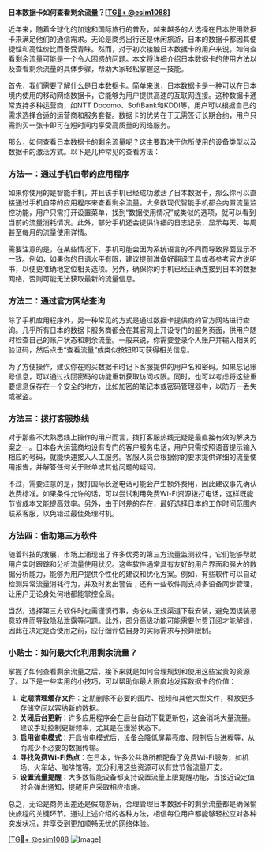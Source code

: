 **日本数据卡如何查看剩余流量？[[TG💪+ @esim1088](https://t.me/s/esim1088)]**

近年来，随着全球化的加速和国际旅行的普及，越来越多的人选择在日本使用数据卡来满足他们的通信需求。无论是商务出行还是休闲旅游，日本的数据卡都因其便捷性和高性价比而备受青睐。然而，对于初次接触日本数据卡的用户来说，如何查看剩余流量可能是一个令人困惑的问题。本文将详细介绍日本数据卡的使用方法以及查看剩余流量的具体步骤，帮助大家轻松掌握这一技能。

首先，我们需要了解什么是日本数据卡。简单来说，日本数据卡是一种可以在日本境内使用的移动网络数据卡，它能够为用户提供高速的互联网连接。这种数据卡通常支持多种运营商，如NTT Docomo、SoftBank和KDDI等，用户可以根据自己的需求选择合适的运营商和服务套餐。数据卡的优势在于无需签订长期合约，用户只需购买一张卡即可在短时间内享受高质量的网络服务。

那么，如何查看日本数据卡的剩余流量呢？这主要取决于你所使用的设备类型以及数据卡的激活方式。以下是几种常见的查看方法：

### 方法一：通过手机自带的应用程序

如果你使用的是智能手机，并且该手机已经成功激活了日本数据卡，那么你可以直接通过手机自带的应用程序来查看剩余流量。大多数现代智能手机都会内置流量监控功能，用户只需打开设置菜单，找到“数据使用情况”或类似的选项，就可以看到当前的流量消耗情况。此外，部分手机还会提供详细的日志记录，显示每天、每周甚至每月的流量使用详情。

需要注意的是，在某些情况下，手机可能会因为系统语言的不同而导致界面显示不一致。例如，如果你的日语水平有限，建议提前准备好翻译工具或者参考官方说明书，以便更准确地定位相关选项。另外，确保你的手机已经正确连接到日本的数据网络，否则可能无法获取最新的流量信息。

### 方法二：通过官方网站查询

除了手机应用程序外，另一种常见的方式是通过数据卡提供商的官方网站进行查询。几乎所有日本的数据卡服务商都会在其官网上开设专门的服务页面，供用户随时检查自己的账户状态和剩余流量。一般来说，你需要登录个人账户并输入相关的验证码，然后点击“查看流量”或类似按钮即可获得相关信息。

为了方便操作，建议你在购买数据卡时记下客服提供的用户名和密码。如果忘记账号信息，可以通过找回密码的功能重新获取访问权限。同时，也可以考虑将这些重要信息保存在一个安全的地方，比如加密的笔记本或密码管理器中，以防万一丢失或被盗。

### 方法三：拨打客服热线

对于那些不太熟悉线上操作的用户而言，拨打客服热线无疑是最直接有效的解决方案之一。日本各大运营商均设有专门的客户服务电话，用户只需按照语音提示输入相应的号码，就能快速接入人工服务。客服人员会根据你的要求提供详细的流量使用报告，并解答任何关于账单或其他问题的疑问。

不过，需要注意的是，拨打国际长途电话可能会产生额外费用，因此建议事先确认收费标准。如果条件允许的话，可以尝试利用免费Wi-Fi资源拨打电话，这样既能节省成本又能提高效率。另外，由于时差的存在，最好选择日本的工作时间范围内联系客服，以免错过最佳处理时机。

### 方法四：借助第三方软件

随着科技的发展，市场上涌现出了许多优秀的第三方流量监测软件，它们能够帮助用户实时跟踪和分析流量使用状况。这些软件通常具有友好的用户界面和强大的数据分析能力，能够为用户提供个性化的建议和优化方案。例如，有些软件可以自动检测异常流量消耗行为，并及时发出警告；还有一些软件则支持多设备同步管理，让用户无论身处何地都能掌控全局。

当然，选择第三方软件时也需谨慎行事，务必从正规渠道下载安装，避免因误装恶意软件而导致隐私泄露等问题。此外，部分高级功能可能需要付费订阅才能解锁，因此在决定是否使用之前，应仔细评估自身的实际需求与预算限制。

### 小贴士：如何最大化利用剩余流量？

掌握了如何查看剩余流量之后，接下来就是如何合理规划和使用这些宝贵的资源了。以下是一些实用的小技巧，可以帮助你最大限度地发挥数据卡的价值：

1. **定期清理缓存文件**：定期删除不必要的图片、视频和其他大型文件，释放更多存储空间以容纳新的数据。
2. **关闭后台更新**：许多应用程序会在后台自动下载更新包，这会消耗大量流量。建议手动控制更新频率，尤其是在漫游状态下。
3. **启用省电模式**：开启省电模式后，设备会降低屏幕亮度、限制后台进程等，从而减少不必要的数据传输。
4. **寻找免费Wi-Fi热点**：在日本，许多公共场所都配备了免费Wi-Fi服务，如机场、火车站、咖啡馆等。充分利用这些资源可以有效节省流量开支。
5. **设置流量提醒**：大多数智能设备都支持设置流量上限提醒功能，当接近设定值时会弹出通知，提醒用户采取相应措施。

总之，无论是商务出差还是假期游玩，合理管理日本数据卡的剩余流量都是确保愉快旅程的关键环节。通过上述介绍的各种方法，相信每位用户都能够轻松应对各种突发状况，并享受到更加顺畅无忧的网络体验。

[[TG💪+ @esim1088](https://t.me/s/esim1088) ![Image](https://i.postimg.cc/4NQfJmqS/Snipaste-2025-05-13-00-14-12.png)]